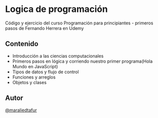 # Logica de programación 
Código y ejercicio del curso Programación para principiantes - primeros pasos de Fernando Herrera en Udemy

## Contenido

- Introducción a las ciencias computacionales
- Primeros pasos en lógica y corriendo nuestro primer programa(Hola Mundo en JavaScript)
- Tipos de datos y flujo de control
- Funciones y arreglos
- Objetos y clases


## Autor

[@maraliedtafur](https://github.com/maraliedtafur)
